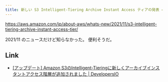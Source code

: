 ```yaml
---
title: 新しい S3 Intelligent-Tiering Archive Instant Access ティアの発表 – ストレージコストを自動的に最大 68% 節約
---
```


https://aws.amazon.com/jp/about-aws/whats-new/2021/11/s3-intelligent-tiering-archive-instant-access-tier/

2021/11 のニュースだけど知らなかった。
便利そうだ。


## Link

- [[アップデート] Amazon S3のIntelligent-Tieringに新しくアーカイブインスタントアクセス階層が追加されました | DevelopersIO](https://dev.classmethod.jp/articles/reinvent2021-amazon-s3-intelligent-tiering-archive-instant-access-tier/)

